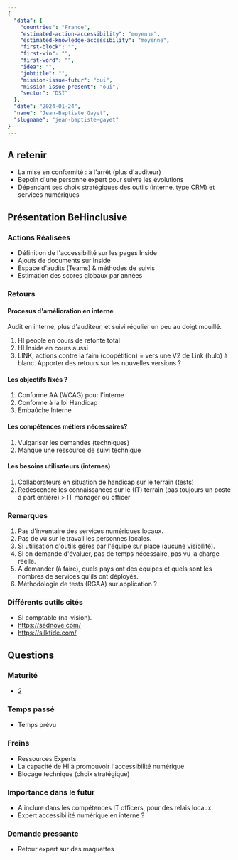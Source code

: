```yaml
---
{
  "data": {
    "countries": "France",
    "estimated-action-accessibility": "moyenne",
    "estimated-knowledge-accessibility": "moyenne",
    "first-block": "",
    "first-win": "",
    "first-word": "",
    "idea": "",
    "jobtitle": "",
    "mission-issue-futur": "oui",
    "mission-issue-present": "oui",
    "sector": "DSI"
  },
  "date": "2024-01-24",
  "name": "Jean-Baptiste Gayet",
  "slugname": "jean-baptiste-gayet"
}
---
```


## A retenir

 - La mise en conformité : à l'arrêt (plus d'auditeur)
 - Bepoin d'une personne expert pour suivre les évolutions
 - Dépendant ses choix stratégiques des outils (interne, type CRM) et services numériques

## Présentation BeHinclusive

### Actions Réalisées

 - Définition de l'accessibilité sur les pages Inside
 - Ajouts de documents sur Inside
 - Espace d'audits (Teams) & méthodes de suivis
 - Estimation des scores globaux par années

### Retours

#### Procesus d'amélioration en interne

Audit en interne, plus d'auditeur, et suivi régulier un peu au doigt mouillé. 

  1. HI people en cours de refonte total
  1. HI Inside en cours aussi
  1. LINK, actions contre la faim (coopétition) = vers une V2 de Link (hulo) à blanc. Apporter des retours sur les nouvelles versions ?

#### Les objectifs fixés ?

  1. Conforme AA (WCAG) pour l'interne
  1. Conforme à la loi Handicap
  1. Embaûche Interne  

#### Les compétences métiers nécessaires?

  1. Vulgariser les demandes (techniques)
  1. Manque une ressource de suivi technique

#### Les besoins utilisateurs (internes)

  1. Collaborateurs en situation de handicap sur le terrain (tests)
  1. Redescendre les connaissances sur le (IT) terrain (pas toujours un poste à part entière) > IT manager ou officer

### Remarques

 1. Pas d'inventaire des services numériques locaux. 
 1. Pas de vu sur le travail les personnes locales. 
 1. Si utilisation d'outils gérés par l'équipe sur place (aucune visibilité). 
 1. Si on demande d'évaluer, pas de temps nécessaire, pas vu la charge réelle.
 1. A demander (à faire), quels pays ont des équipes et quels sont les nombres de services qu'ils ont déployés.
 1. Méthodologie de tests (RGAA) sur application ?

### Différents outils cités

 - SI comptable (na-vision). 
 - https://sednove.com/
 - https://silktide.com/

## Questions

### Maturité
 - 2

### Temps passé
 - Temps prévu

### Freins
 - Ressources Experts
 - La capacité de HI à promouvoir l'accessibilité numérique
 - Blocage technique (choix stratégique)  

### Importance dans le futur
 - A inclure dans les compétences IT officers, pour des relais locaux.
 - Expert accessibilité numérique en interne ?

### Demande pressante
 - Retour expert sur des maquettes
 
